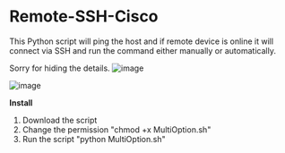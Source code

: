 # Remote-SSH-Cisco

This Python script will ping the host and if remote device is online it will connect via SSH and run the command either manually or automatically.

Sorry for hiding the details.
![image](https://user-images.githubusercontent.com/78804094/158079548-afc75520-5142-44ec-a178-44756c3b9824.png)

![image](https://user-images.githubusercontent.com/78804094/158079723-d7efca1c-9c09-46e7-b2b3-9e9ba436f924.png)

**Install**
1. Download the script
2. Change the permission "chmod +x MultiOption.sh"
3. Run the script "python MultiOption.sh"
